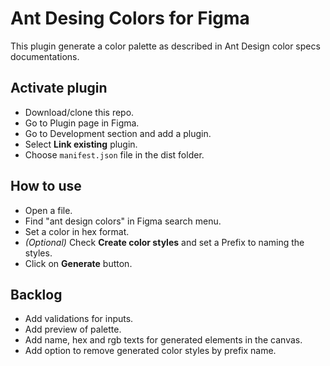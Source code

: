 # Ant Desing Colors for Figma

This plugin generate a color palette as described in Ant Design color specs documentations.

## Activate plugin

- Download/clone this repo.
- Go to Plugin page in Figma.
- Go to Development section and add a plugin.
- Select **Link existing** plugin.
- Choose `manifest.json` file in the dist folder.

## How to use

- Open a file.
- Find "ant design colors" in Figma search menu.
- Set a color in hex format.
- *(Optional)* Check **Create color styles** and set a Prefix to naming the styles.
- Click on **Generate** button.

## Backlog

- Add validations for inputs.
- Add preview of palette.
- Add name, hex and rgb texts for generated elements in the canvas.
- Add option to remove generated color styles by prefix name.
